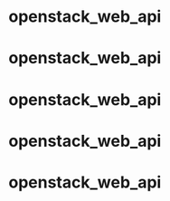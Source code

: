 # openstack_web_api
# openstack_web_api
# openstack_web_api
# openstack_web_api
# openstack_web_api
